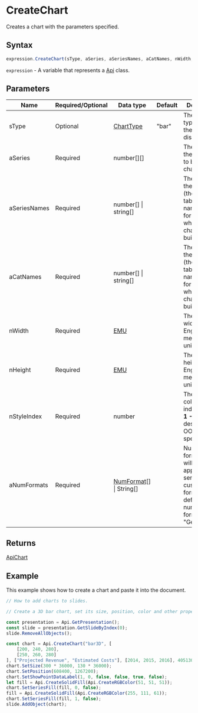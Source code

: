 # CreateChart

Creates a chart with the parameters specified.

## Syntax

```javascript
expression.CreateChart(sType, aSeries, aSeriesNames, aCatNames, nWidth, nHeight, nStyleIndex, aNumFormats);
```

`expression` - A variable that represents a [Api](../Api.md) class.

## Parameters

| **Name** | **Required/Optional** | **Data type** | **Default** | **Description** |
| ------------- | ------------- | ------------- | ------------- | ------------- |
| sType | Optional | [ChartType](../../Enumeration/ChartType.md) | "bar" | The chart type used for the chart display. |
| aSeries | Required | number[][] |  | The array of the data used to build the chart from. |
| aSeriesNames | Required | number[] \| string[] |  | The array of the names (the source table column names) used for the data which the chart will be build from. |
| aCatNames | Required | number[] \| string[] |  | The array of the names (the source table row names) used for the data which the chart will be build from. |
| nWidth | Required | [EMU](../../Enumeration/EMU.md) |  | The chart width in English measure units. |
| nHeight | Required | [EMU](../../Enumeration/EMU.md) |  | The chart height in English measure units. |
| nStyleIndex | Required | number |  | The chart color style index (can be **1 - 48**, as described in OOXML specification). |
| aNumFormats | Required | [NumFormat](../../Enumeration/NumFormat.md)[] \| String[] |  | Numeric formats which will be applied to the series (can be custom formats). The default numeric format is "General". |

## Returns

[ApiChart](../../ApiChart/ApiChart.md)

## Example

This example shows how to create a chart and paste it into the document.

```javascript editor-pptx
// How to add charts to slides.

// Create a 3D bar chart, set its size, position, color and other properties.

const presentation = Api.GetPresentation();
const slide = presentation.GetSlideByIndex(0);
slide.RemoveAllObjects();

const chart = Api.CreateChart("bar3D", [
	[200, 240, 280],
	[250, 260, 280]
], ["Projected Revenue", "Estimated Costs"], [2014, 2015, 2016], 4051300, 2347595, 24, ["0", "0.00"]);
chart.SetSize(300 * 36000, 130 * 36000);
chart.SetPosition(608400, 1267200);
chart.SetShowPointDataLabel(1, 0, false, false, true, false);
let fill = Api.CreateSolidFill(Api.CreateRGBColor(51, 51, 51));
chart.SetSeriesFill(fill, 0, false);
fill = Api.CreateSolidFill(Api.CreateRGBColor(255, 111, 61));
chart.SetSeriesFill(fill, 1, false);
slide.AddObject(chart);

```
